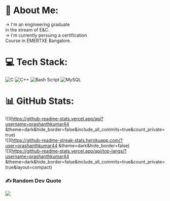 # 💫 About Me:
-> I'm an engineering graduate <br>in the stream of E&C.<br>-> I'm currently persuing a certification <br>Course in EMERTXE Bangalore.


# 💻 Tech Stack:
![C](https://img.shields.io/badge/c-%2300599C.svg?style=for-the-badge&logo=c&logoColor=white) ![C++](https://img.shields.io/badge/c++-%2300599C.svg?style=for-the-badge&logo=c%2B%2B&logoColor=white) ![Bash Script](https://img.shields.io/badge/bash_script-%23121011.svg?style=for-the-badge&logo=gnu-bash&logoColor=white) ![MySQL](https://img.shields.io/badge/mysql-4479A1.svg?style=for-the-badge&logo=mysql&logoColor=white)
# 📊 GitHub Stats:
![](https://github-readme-stats.vercel.app/api?username=prashanthkumar44 &theme=dark&hide_border=false&include_all_commits=true&count_private=true)<br/>
![](https://github-readme-streak-stats.herokuapp.com/?user=prashanthkumar44 &theme=dark&hide_border=false)<br/>
![](https://github-readme-stats.vercel.app/api/top-langs/?username=prashanthkumar44 &theme=dark&hide_border=false&include_all_commits=true&count_private=true&layout=compact)

### ✍️ Random Dev Quote
![](https://quotes-github-readme.vercel.app/api?type=vetical&theme=radical)

<!-- Proudly created with GPRM ( https://gprm.itsvg.in ) -->
